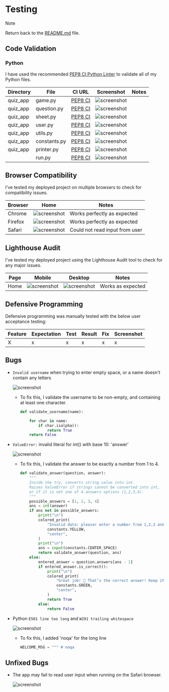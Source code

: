 # Testing

> [!NOTE]  
> Return back to the [README.md](README.md) file.

## Code Validation
### Python

I have used the recommended [PEP8 CI Python Linter](https://pep8ci.herokuapp.com) to validate all of my Python files.

| Directory | File | CI URL | Screenshot | Notes |
| --- | --- | --- | --- | --- |
| quiz_app | game.py | [PEP8 CI](https://pep8ci.herokuapp.com/https://raw.githubusercontent.com/NourShbair/quiz/main/quiz_app/controller/game.py) | ![screenshot](documentation/validation/validate-game.png) | |
| quiz_app | question.py | [PEP8 CI](https://pep8ci.herokuapp.com/https://raw.githubusercontent.com/NourShbair/quiz/main/quiz_app/model/question.py) | ![screenshot](documentation/validation/validate-question.png) | |
| quiz_app | sheet.py | [PEP8 CI](https://pep8ci.herokuapp.com/https://raw.githubusercontent.com/NourShbair/quiz/main/quiz_app/model/sheet.py) | ![screenshot](documentation/validation/validate-sheet.png) | |
| quiz_app | user.py | [PEP8 CI](https://pep8ci.herokuapp.com/https://raw.githubusercontent.com/NourShbair/quiz/main/quiz_app/model/user.py) | ![screenshot](documentation/validation/validate-user.png) | |
| quiz_app | utils.py | [PEP8 CI](https://pep8ci.herokuapp.com/https://raw.githubusercontent.com/NourShbair/quiz/main/quiz_app/model/utils.py) | ![screenshot](documentation/validation/validate-utils.png) | |
| quiz_app | constants.py | [PEP8 CI](https://pep8ci.herokuapp.com/https://raw.githubusercontent.com/NourShbair/quiz/main/quiz_app/view/constants.py) | ![screenshot](documentation/validation/path-to-screenshot.png) | |
| quiz_app | printer.py | [PEP8 CI](https://pep8ci.herokuapp.com/https://raw.githubusercontent.com/NourShbair/quiz/main/quiz_app/view/printer.py) | ![screenshot](documentation/validation/validate-printer.png) | |
|  | run.py | [PEP8 CI](https://pep8ci.herokuapp.com/https://raw.githubusercontent.com/NourShbair/quiz/main/run.py) | ![screenshot](documentation/validation/validate-run.png) | |

## Browser Compatibility
I've tested my deployed project on multiple browsers to check for compatibility issues.

| Browser | Home | Notes |
| --- | --- | --- |
| Chrome | ![screenshot](documentation/browsers/chrome.png) | Works perfectly as expected |
| Firefox | ![screenshot](documentation/browsers/firefox.png) | Works perfectly as expected |
| Safari | ![screenshot](documentation/browsers/safari.png) | Could not read input from user |

## Lighthouse Audit

I've tested my deployed project using the Lighthouse Audit tool to check for any major issues.

| Page | Mobile | Desktop | Notes |
| --- | --- | --- | --- |
| Home | ![screenshot](documentation/lighthouse/lighthouse-mobile.png) | ![screenshot](documentation/lighthouse/lighthouse-desktop.png) | Works as expected |

## Defensive Programming
Defensive programming was manually tested with the below user acceptance testing:

| Feature | Expectation | Test | Result | Fix | Screenshot |
| --- | --- | --- | --- | --- | --- |
| X | x | x | x | x | x |


## Bugs

- `Invalid username` when trying to enter empty space, or a name doesn't contain any letters

    ![screenshot](documentation/bugs/bug-fixed-username.png)

    - To fix this, I validate the username to be non-empty, and containing at least one character.
        ```python
        def validate_username(name):

            for char in name:
                if char.isalpha():
                    return True
            return False
        ```

- `ValueError:` invalid literal for int() with base 10: 'answer'

    ![screenshot](documentation/bugs/bug-fixed-answer.png)

    - To fix this, I validate the answer to be exactly a number from 1 to 4.
        ```python
        def validate_answer(question, answer):
            """
            Inside the try, converts string value into int.
            Raises ValueError if strings cannot be converted into int,
            or if it is not one of 4 answers options (1,2,3,4).
            """
            possible_answers = [1, 2, 3, 4]
            ans = int(answer)
            if ans not in possible_answers:
                print("\n")
                colored_print(
                    "Invalid data: pleaser enter a number from 1,2,3 and 4:",
                    constants.YELLOW,
                    "center",
                )
                print("\n")
                ans = input(constants.CENTER_SPACE)
                return validate_answer(question, ans)
            else:
                entered_answer = question.answers[ans - 1]
                if entered_answer.is_correct():
                    print("\n")
                    colored_print(
                        "Great job! 🎉 That’s the correct answer! Keep it up!",
                        constants.GREEN,
                        "center",
                    )
                    return True
                else:
                    return False
        ```

- Python `E501 line too long` and `W291 trailing whitespace`

    ![screenshot](documentation/bugs/bug-fixed-long-lines.png)

    - To fix this, I added 'noqa' for the long line
        ```python
        WELCOME_MSG = """ # noqa
        ```
    

## Unfixed Bugs

- The app may fail to read user input when running on the Safari browser.

    ![screenshot](documentation/bugs/bug-safari.png)

